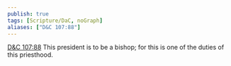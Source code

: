```yaml
---
publish: true
tags: [Scripture/DaC, noGraph]
aliases: ["D&C 107:88"]
---
```

[D&C 107:88](https://churchofjesuschrist.org/study/scriptures/dc-testament/dc/107?lang=eng&id=p88#p88) This president is to be a bishop; for this is one of the duties of this priesthood.
